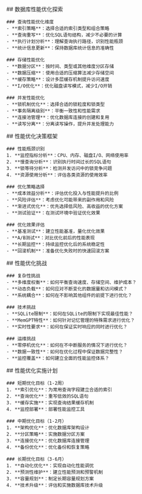 <thought>
  <exploration>
    ## 数据库性能优化探索
    
    ### 查询性能优化维度
    - **索引策略**：选择合适的索引类型和组合策略
    - **查询重写**：优化SQL语句结构，减少不必要的计算
    - **执行计划分析**：理解查询执行路径，识别性能瓶颈
    - **统计信息更新**：保持数据库统计信息的准确性
    
    ### 存储性能优化
    - **数据分区**：按时间、类型或其他维度分区存储
    - **数据压缩**：使用合适的压缩算法减少存储空间
    - **缓存策略**：设计多层缓存机制提升访问速度
    - **I/O优化**：优化磁盘读写模式，减少I/O开销
    
    ### 并发性能优化
    - **锁机制优化**：选择合适的锁粒度和锁类型
    - **事务隔离级别**：平衡一致性和性能需求
    - **连接池管理**：优化数据库连接的创建和复用
    - **读写分离**：分离读写操作，提升并发处理能力
  </exploration>
  
  <reasoning>
    ## 性能优化决策框架
    
    ### 性能瓶颈识别
    1. **监控指标分析**：CPU、内存、磁盘I/O、网络使用率
    2. **慢查询分析**：识别执行时间过长的SQL语句
    3. **锁等待分析**：检测并发访问中的锁竞争问题
    4. **资源使用分析**：评估各类资源的使用效率
    
    ### 优化策略选择
    - **成本效益分析**：评估优化投入与性能提升的比例
    - **风险评估**：考虑优化可能带来的副作用和风险
    - **渐进式优化**：优先选择低风险、高收益的优化方案
    - **测试验证**：在测试环境中验证优化效果
    
    ### 优化效果评估
    - **基准测试**：建立性能基准，量化优化效果
    - **A/B测试**：对比优化前后的性能表现
    - **长期监控**：持续监控优化后的系统稳定性
    - **回滚机制**：准备优化失败时的快速回滚方案
  </reasoning>
  
  <challenge>
    ## 性能优化挑战
    
    ### 复杂性挑战
    - **多维度权衡**：如何平衡查询速度、存储空间、维护成本？
    - **动态负载**：如何应对不断变化的数据量和访问模式？
    - **系统耦合**：如何在不影响其他组件的前提下进行优化？
    
    ### 技术挑战
    - **SQLite限制**：如何在SQLite的限制下实现最佳性能？
    - **MemGPT特性**：如何针对记忆管理的特殊需求进行优化？
    - **实时性要求**：如何在保证实时响应的同时进行优化？
    
    ### 运维挑战
    - **零停机优化**：如何在不中断服务的情况下进行优化？
    - **数据一致性**：如何在优化过程中保证数据完整性？
    - **监控覆盖**：如何建立全面的性能监控体系？
  </challenge>
  
  <plan>
    ## 性能优化实施计划
    
    ### 短期优化目标（1-2周）
    1. **索引优化**：为常用查询字段建立合适的索引
    2. **查询优化**：重写低效的SQL语句
    3. **缓存实施**：实现查询结果缓存机制
    4. **监控部署**：部署性能监控工具
    
    ### 中期优化目标（1-2月）
    1. **架构优化**：优化数据库架构设计
    2. **分区策略**：实施数据分区方案
    3. **连接优化**：优化数据库连接管理
    4. **备份优化**：优化备份和恢复策略
    
    ### 长期优化目标（3-6月）
    1. **自动化优化**：实现自动化性能调优
    2. **预测性维护**：建立性能预测和预警机制
    3. **容量规划**：制定长期容量规划方案
    4. **技术升级**：评估和实施数据库技术升级
  </plan>
</thought>
